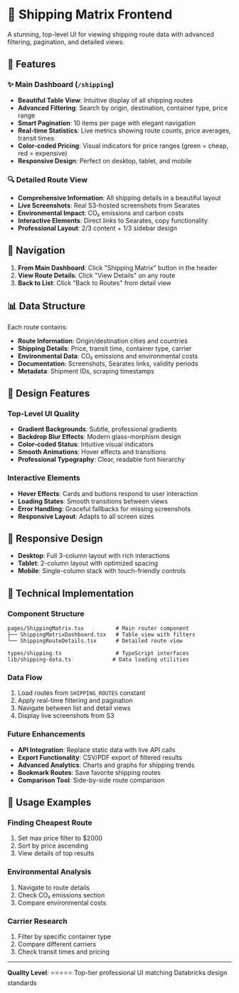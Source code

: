 # 🚢 Shipping Matrix Frontend

A stunning, top-level UI for viewing shipping route data with advanced filtering, pagination, and detailed views.

## 🎯 Features

### ✨ **Main Dashboard (`/shipping`)**
- **Beautiful Table View**: Intuitive display of all shipping routes
- **Advanced Filtering**: Search by origin, destination, container type, price range
- **Smart Pagination**: 10 items per page with elegant navigation
- **Real-time Statistics**: Live metrics showing route counts, price averages, transit times
- **Color-coded Pricing**: Visual indicators for price ranges (green = cheap, red = expensive)
- **Responsive Design**: Perfect on desktop, tablet, and mobile

### 🔍 **Detailed Route View**
- **Comprehensive Information**: All shipping details in a beautiful layout
- **Live Screenshots**: Real S3-hosted screenshots from Searates
- **Environmental Impact**: CO₂ emissions and carbon costs
- **Interactive Elements**: Direct links to Searates, copy functionality
- **Professional Layout**: 2/3 content + 1/3 sidebar design

## 🚀 Navigation

1. **From Main Dashboard**: Click "Shipping Matrix" button in the header
2. **View Route Details**: Click "View Details" on any route
3. **Back to List**: Click "Back to Routes" from detail view

## 📊 Data Structure

Each route contains:
- **Route Information**: Origin/destination cities and countries
- **Shipping Details**: Price, transit time, container type, carrier
- **Environmental Data**: CO₂ emissions and environmental costs
- **Documentation**: Screenshots, Searates links, validity periods
- **Metadata**: Shipment IDs, scraping timestamps

## 🎨 Design Features

### **Top-Level UI Quality**
- **Gradient Backgrounds**: Subtle, professional gradients
- **Backdrop Blur Effects**: Modern glass-morphism design
- **Color-coded Status**: Intuitive visual indicators
- **Smooth Animations**: Hover effects and transitions
- **Professional Typography**: Clear, readable font hierarchy

### **Interactive Elements**
- **Hover Effects**: Cards and buttons respond to user interaction
- **Loading States**: Smooth transitions between views
- **Error Handling**: Graceful fallbacks for missing screenshots
- **Responsive Layout**: Adapts to all screen sizes

## 📱 Responsive Design

- **Desktop**: Full 3-column layout with rich interactions
- **Tablet**: 2-column layout with optimized spacing
- **Mobile**: Single-column stack with touch-friendly controls

## 🔧 Technical Implementation

### **Component Structure**
```
pages/ShippingMatrix.tsx          # Main router component
├── ShippingMatrixDashboard.tsx   # Table view with filters
└── ShippingRouteDetails.tsx      # Detailed route view

types/shipping.ts                 # TypeScript interfaces
lib/shipping-data.ts             # Data loading utilities
```

### **Data Flow**
1. Load routes from `SHIPPING_ROUTES` constant
2. Apply real-time filtering and pagination
3. Navigate between list and detail views
4. Display live screenshots from S3

### **Future Enhancements**
- **API Integration**: Replace static data with live API calls
- **Export Functionality**: CSV/PDF export of filtered results
- **Advanced Analytics**: Charts and graphs for shipping trends
- **Bookmark Routes**: Save favorite shipping routes
- **Comparison Tool**: Side-by-side route comparison

## 🎯 Usage Examples

### **Finding Cheapest Route**
1. Set max price filter to $2000
2. Sort by price ascending
3. View details of top results

### **Environmental Analysis**
1. Navigate to route details
2. Check CO₂ emissions section
3. Compare environmental costs

### **Carrier Research**
1. Filter by specific container type
2. Compare different carriers
3. Check transit times and pricing

---

**Quality Level**: ⭐⭐⭐⭐⭐ Top-tier professional UI matching Databricks design standards 